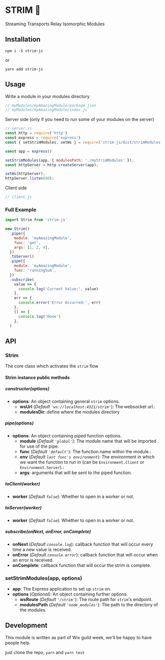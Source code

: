 # STRIM 🌊

Streaming Transports Relay Isomorphic Modules

## Installation

`npm i -S strim-js`

or

`yarn add strim-js`

## Usage
Write a module in your modules directory
```js
// myModules/myAmazingModule/package.json
// myModules/myAmazingModule/index.js
```

Server side (only if you need to run some of your modules on the server)
```js
// server.js
const http = require('http')
const express = require('express')
const { setStrimModules, setWs } = require('strim-js/dist/strimModules');

const app = express()

setStrimModules(app, { modulesPath: './myStrimModules' });
const httpServer = http.createServer(app);

setWs(httpServer);
httpServer.listen(80);
```

Client side
```js
// client.js
```

### Full Example

```js
import Strim from 'strim-js'

new Strim()
  .pipe({
    module: 'myAmazingModule',
    func: 'get',
    args: [1, 2, 4],
  })
  .toServer()
  .pipe({
    module: 'myAmazingModule',
    func: 'runningSum',
  })
  .subscribe(
    value => {
      console.log('Current Value:', value)
    },
    err => {
      console.error('Error Occurred:', err)
    },
    () => {
      console.log('Done')
    },
  )
```

## API

### Strim
The core class which activates the `strim` flow
#### Strim instance public methods
##### constructor(options)
* __options__: An object containing general `strim` options.
  * __wsUrl__ (*Default `'ws://localhost:4321/strim'`*): The websocket url.:
  * __modulesDir__: define where the modules directory
##### pipe(options)
* __options__: An object containing piped function options.
  * __module__ (*Default `'global'`*): The module name that will be imported for use of the pipe.
  * __func__ (*Default `'default'`*): The function name within the module.:
  * __env__ (*Default `last func's environment`*): The environment in which we want the function to run in (can be `Environment.Client` or `Environment.Server`).:
  * __args__: arguments that will be sent to the piped function.

##### toClient(worker)
* __worker__ (*Default `false`*): Whether to open in a worker or not.

##### toServer(worker)
* __worker__ (*Default `false`*): Whether to open in a worker or not.

##### subscribe(onNext, onError, onComplete)
* __onNext__ (*Default `console.log`*): callback function that will occur every time a new value is received.
* __onError__ (*Default `console.error`*): callback function that will occur when an error is received.
* __onComplete__: callback function that will occur the strim is complete.


### setStrimModules(app, options)
* __app__: The Express application to set up `strim` on.
* __options__ (*Optional*): An object containing further options.
  * __wsRoute__ (*Default `'/strim'`*): The route path for `strim`'s endpoint.
  * __modulesPath__ (*Default `'node_modules'`*): The path to the directory of the modules.

## Development
This module is written as part of Wix guild week, we'll be happy to have people help.

just clone the repo, `yarn` and `yarn test`
